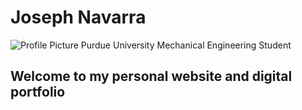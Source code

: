 # Joseph Navarra
<img src="https://images.pexels.com/photos/462118/pexels-photo-462118.jpeg?auto=compress&cs=tinysrgb&dpr=1&w=500" alt="Profile Picture">
Purdue University Mechanical Engineering Student

## Welcome to my personal website and digital portfolio
